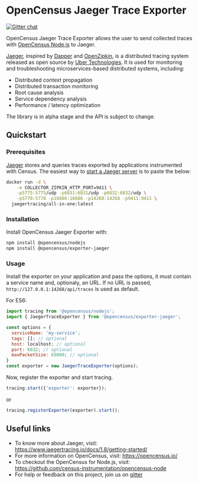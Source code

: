 # OpenCensus Jaeger Trace Exporter
[![Gitter chat][gitter-image]][gitter-url]

OpenCensus Jaeger Trace Exporter allows the user to send collected traces with [OpenCensus Node.js](https://github.com/census-instrumentation/opencensus-node) to Jaeger.

[Jaeger](https://jaeger.readthedocs.io/en/latest/), inspired by [Dapper](https://research.google.com/pubs/pub36356.html) and [OpenZipkin](http://zipkin.io/), is a distributed tracing system released as open source by [Uber Technologies](http://uber.github.io/). It is used for monitoring and troubleshooting microservices-based distributed systems, including:

- Distributed context propagation
- Distributed transaction monitoring
- Root cause analysis
- Service dependency analysis
- Performance / latency optimization

The library is in alpha stage and the API is subject to change.

## Quickstart

### Prerequisites

[Jaeger](https://jaeger.readthedocs.io/en/latest/) stores and queries traces exported by
applications instrumented with Census. The easiest way to [start a Jaeger
server](https://jaeger.readthedocs.io/en/latest/getting_started/) is to paste the below:

```bash
docker run -d \
    -e COLLECTOR_ZIPKIN_HTTP_PORT=9411 \
    -p5775:5775/udp -p6831:6831/udp -p6832:6832/udp \
    -p5778:5778 -p16686:16686 -p14268:14268 -p9411:9411 \
  jaegertracing/all-in-one:latest
```

### Installation

Install OpenCensus Jaeger Exporter with:
```bash
npm install @opencensus/nodejs
npm install @opencensus/exporter-jaeger
```

### Usage

Install the exporter on your application and pass the options, it must contain a service name and, optionaly, an URL. If no URL is passed, `http://127.0.0.1:14268/api/traces` is used as default.

For ES6:

```javascript
import tracing from '@opencensus/nodejs';
import { JaegerTraceExporter } from '@opencensus/exporter-jaeger';

const options = {
  serviceName: 'my-service';
  tags: []; // optional
  host: localhost; // optional
  port: 6832; // optional
  maxPacketSize: 65000; // optional
}
const exporter = new JaegerTraceExporter(options);
```

Now, register the exporter and start tracing.

```javascript
tracing.start({'exporter': exporter});
```

or

```javascript
tracing.registerExporter(exporter).start();
```

## Useful links
- To know more about Jaeger, visit: <https://www.jaegertracing.io/docs/1.8/getting-started/>
- For more information on OpenCensus, visit: <https://opencensus.io/>
- To checkout the OpenCensus for Node.js, visit: <https://github.com/census-instrumentation/opencensus-node>
- For help or feedback on this project, join us on [gitter](https://gitter.im/census-instrumentation/Lobby)

[gitter-image]: https://badges.gitter.im/census-instrumentation/lobby.svg
[gitter-url]: https://gitter.im/census-instrumentation/lobby?utm_source=badge&utm_medium=badge&utm_campaign=pr-badge&utm_content=badge
